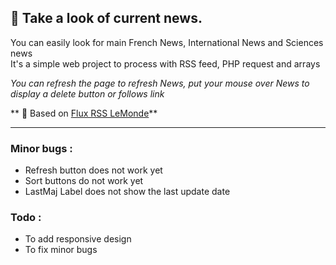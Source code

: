 
## 📰 Take a look of current news.  

You can easily look for main French News, International News and Sciences news  
It's a simple web project to process with RSS feed, PHP request and arrays   

*You can refresh the page to refresh News, put your mouse over News to display a delete button or follows link*  

** 🔗 Based on [Flux RSS LeMonde](https://www.lemonde.fr/actualite-medias/article/2019/08/12/les-flux-rss-du-monde-fr_5498778_3236.html "Flux RSS LeMonde")**

---

### Minor bugs :  
- Refresh button does not work yet  
- Sort buttons do not work yet  
- LastMaj Label does not show the last update date  

### Todo :  
- To add responsive design
- To fix minor bugs
